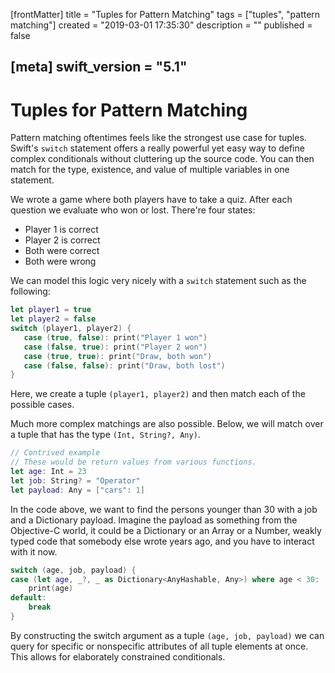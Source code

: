 [frontMatter]
title = "Tuples for Pattern Matching"
tags = ["tuples", "pattern matching"]
created = "2019-03-01 17:35:30"
description = ""
published = false

[meta]
swift_version = "5.1"
---

# Tuples for Pattern Matching

Pattern matching oftentimes feels like the strongest use case for
tuples. Swift\'s `switch` statement offers a really powerful yet easy
way to define complex conditionals without cluttering up the source
code. You can then match for the type, existence, and value of multiple
variables in one statement.

We wrote a game where both players have to take a quiz. After each question we evaluate
who won or lost. There're four states: 

- Player 1 is correct
- Player 2 is correct
- Both were correct
- Both were wrong

We can model this logic very nicely with a `switch` statement such as the following:

``` Swift
let player1 = true
let player2 = false
switch (player1, player2) {
   case (true, false): print("Player 1 won")
   case (false, true): print("Player 2 won")
   case (true, true): print("Draw, both won")
   case (false, false): print("Draw, both lost")
}
```

Here, we create a tuple `(player1, player2)` and then match each of
the possible cases.

Much more complex matchings are also possible. Below, we will match over
a tuple that has the type `(Int, String?, Any)`.

``` Swift
// Contrived example
// These would be return values from various functions.
let age: Int = 23
let job: String? = "Operator"
let payload: Any = ["cars": 1]
```

In the code above, we want to find the persons younger than 30 with a
job and a Dictionary payload. Imagine the payload as something from the
Objective-C world, it could be a Dictionary or an Array or a Number,
weakly typed code that somebody else wrote years ago, and you have to interact with
it now.

``` Swift
switch (age, job, payload) {
case (let age, _?, _ as Dictionary<AnyHashable, Any>) where age < 30:
    print(age)
default:
    break
}
```

By constructing the switch argument as a tuple `(age, job, payload)` we
can query for specific or nonspecific attributes of all tuple elements
at once. This allows for elaborately constrained conditionals.


